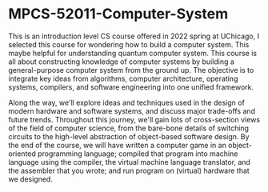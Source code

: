 # MPCS-52011-Computer-System
This is an introduction level CS course offered in 2022 spring at UChicago, I selected this course for wondering how to build a computer system. This maybe helpful for understanding quantum computer system. This course is all about constructing knowledge of computer systems by building a general-purpose computer system from the ground up. The objective is to integrate key ideas from algorithms, computer architecture, operating systems, compilers, and software engineering into one unified framework. 

Along the way, we'll explore ideas and techniques used in the design of modern hardware and software systems, and discuss major trade-offs and future trends. Throughout this journey, we'll gain lots of cross-section views of the field of computer science, from the bare-bone details of switching circuits to the high-level abstraction of object-based software design. By the end of the course, we will have written a computer game in an object-oriented programming language; compiled that program into machine language using the compiler, the virtual machine language translator, and the assembler that you wrote; and run program on (virtual) hardware that we designed.
